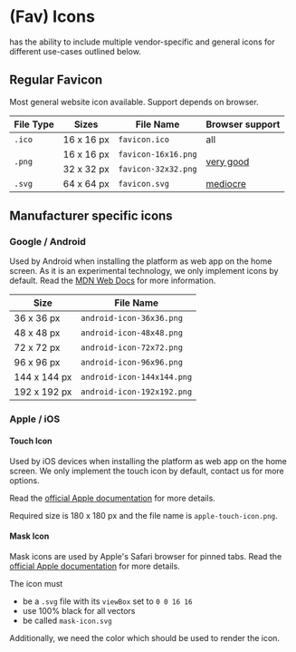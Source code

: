 # (Fav) Icons

<ToughZone /> has the ability to include multiple vendor-specific and general icons for different
use-cases outlined below.

## Regular Favicon

Most general website icon available. Support depends on browser.

<table>
    <thead>
        <th>File Type</th>
        <th>Sizes</th>
        <th>File Name</th>
        <th>Browser support</th>
    </thead>
    <tbody>
        <tr>
            <td><code>.ico</code></td>
            <td>16 x 16 px</td>
            <td><code>favicon.ico</code></td>
            <td>all</td>
        </tr>
        <tr>
            <td rowspan="2"><code>.png</code></td>
            <td>16 x 16 px</td>
            <td><code>favicon-16x16.png</code></td>
            <td rowspan="2">
                <a href="https://caniuse.com/link-icon-png">very good</a>
            </td>
        </tr>
        <tr>
            <td>32 x 32 px</td>
            <td><code>favicon-32x32.png</code></td>
        </tr>
        <tr>
            <td><code>.svg</code></td>
            <td>64 x 64 px</td>
            <td><code>favicon.svg</code></td>
            <td><a href="https://caniuse.com/link-icon-svg">mediocre</a></td>
        </tr>
    </tbody>
</table>

## Manufacturer specific icons

### Google / Android

Used by Android when installing the platform as web app on the home screen. As it is an experimental
technology, we only implement icons by default. Read the 
[MDN Web Docs](https://developer.mozilla.org/en-US/docs/Web/Manifest) for more information.

| Size         | File Name                  |
|--------------|----------------------------|
| 36 x 36 px   | `android-icon-36x36.png`   |
| 48 x 48 px   | `android-icon-48x48.png`   |
| 72 x 72 px   | `android-icon-72x72.png`   |
| 96 x 96 px   | `android-icon-96x96.png`   |
| 144 x 144 px | `android-icon-144x144.png` |
| 192 x 192 px | `android-icon-192x192.png` |

### Apple / iOS

#### Touch Icon

Used by iOS devices when installing the platform as web app on the home screen. We only implement
the touch icon by default, contact us for more options.

Read the [official Apple documentation](https://developer.apple.com/library/archive/documentation/AppleApplications/Reference/SafariWebContent/ConfiguringWebApplications/ConfiguringWebApplications.html)
for more details.

Required size is 180 x 180 px and the file name is `apple-touch-icon.png`.

#### Mask Icon

Mask icons are used by Apple's Safari browser for pinned tabs. Read the
[official Apple documentation](https://developer.apple.com/library/archive/documentation/AppleApplications/Reference/SafariWebContent/pinnedTabs/pinnedTabs.html)
for more details.

The icon must
* be a `.svg` file with its `viewBox` set to `0 0 16 16`
* use 100% black for all vectors
* be called `mask-icon.svg`

Additionally, we need the color which should be used to render the icon.
